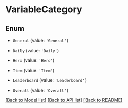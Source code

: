 # VariableCategory


## Enum

* `General` (value: `'General'`)

* `Daily` (value: `'Daily'`)

* `Hero` (value: `'Hero'`)

* `Item` (value: `'Item'`)

* `Leaderboard` (value: `'Leaderboard'`)

* `Overall` (value: `'Overall'`)

[[Back to Model list]](../README.md#documentation-for-models) [[Back to API list]](../README.md#documentation-for-api-endpoints) [[Back to README]](../README.md)
